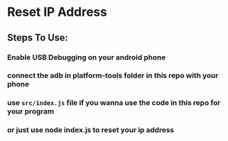 # Reset IP Address
## Steps To Use:
### Enable USB Debugging on your android phone
### connect the adb in platform-tools folder in this repo with your phone
### use `src/index.js` file if you wanna use the code in this repo for your program
### or just use node index.js to reset your ip address
